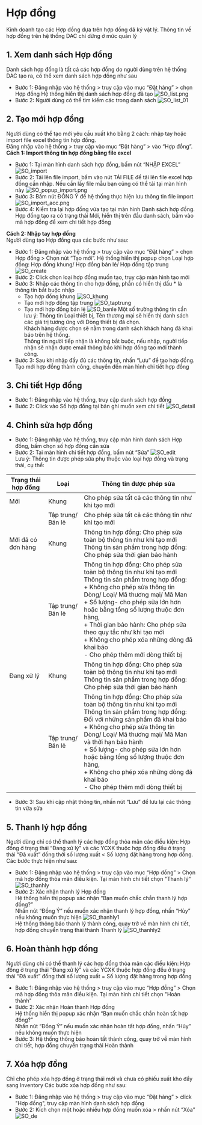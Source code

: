 # Hợp đồng
Kinh doanh tạo các Hợp đồng dựa trên hợp đồng đã ký vật lý. Thông tin về hợp đồng trên hệ thống DAC chỉ dừng ở mức quản lý
## 1. Xem danh sách Hợp đồng
Danh sách hợp đồng là tất cả các hợp đồng do người dùng trên hệ thống DAC tạo ra, có thể xem danh sách hợp đồng như sau
- Bước 1: Đăng nhập vào hệ thống > truy cập vào mục “Đặt hàng” > chọn Hợp đồng
Hệ thống hiển thị danh sách hợp đồng đã tạo
![SO_list.png](/img/order_contract/SO_list.png) 
- Bước 2: Người dùng có thể tìm kiếm các trong danh sách 
![SO_list_01](/img/order_contract/SO_list_01.png)
## 2. Tạo mới hợp đồng
Người dùng có thể tạo mới yêu cầu xuất kho bằng 2 cách: nhập tay hoặc import file excel thông tin hợp đồng.  
Đăng nhập vào hệ thống > truy cập vào mục “Đặt hàng” > vào “Hợp đồng”.  
**Cách 1: Import thông tin hợp đồng bằng file excel**  
- Bước 1: Tại màn hình danh sách hợp đồng, bấm nút “NHẬP EXCEL”
![SO_import](/img/order_contract/SO_import.png) 
- Bước 2: Tải lên file import, bấm vào nút TẢI FILE để tải lên file excel hợp đồng cần nhập. Nếu cần lấy file mẫu bạn cũng có thể tải tại màn hình này
![SO_popup_import.png](/img/order_contract/SO_popup_import.png) 
- Bước 3: Bấm nút ĐỒNG Ý để hệ thống thực hiện lưu thông tin file import
![SO_import_acc.png](/img/order_contract/SO_popup_import.png) 
- Bước 4: Kiểm tra lại hợp đồng vừa tạo tại màn hình Danh sách hợp đồng. Hợp đồng tạo ra có trạng thái Mới, hiển thị trên đầu danh sách, bấm vào mã hợp đồng để xem chi tiết hợp đồng  

**Cách 2: Nhập tay hợp đồng**  
Người dùng tạo Hợp đồng qua các bước như sau: 
- Bước 1: Đăng nhập vào hệ thống > truy cập vào mục “Đặt hàng” > chọn Hợp đồng > Chọn nút “Tạo mới”. Hệ thống hiển thị popup chọn Loại hợp đồng: Hợp đồng khung/ Hợp đồng bán lẻ/ Hợp đồng tập trung
![SO_create](/img/order_contract/SO_create.png)
- Bước 2: Click chọn loại hợp đồng muốn tạo, truy cập màn hình tạo mới
- Bước 3: Nhập các thông tin cho hợp đồng, phần có hiển thị dấu * là thông tin bắt buộc nhập
     - Tạo hợp đồng khung
     ![SO_khung](/img/order_contract/SO_khung.png)
     - Tạo mới hợp đồng tập trung
     ![SO_taptrung](/img/order_contract/SO_taptrung.png)
     - Tạo mới hợp đồng bán lẻ
     ![SO_banle](/img/order_contract/SO_banle.png)
     Một số trường thông tin cần lưu ý: 
     Thông tin Loại thiết bị, Tên thương mại sẽ hiển thị danh sách các giá trị tương ứng với Dòng thiết bị đã chọn.    
     Khách hàng được chọn sẽ nằm trong danh sách khách hàng đã khai báo trên hệ thống.    
     Thông tin người tiếp nhận là không bắt buộc, nếu nhập, người tiếp nhận sẽ nhận được email thông báo khi hợp đồng tạo mới thành công.  
- Bước 3: Sau khi nhập đầy đủ các thông tin, nhấn “Lưu” để tạo hợp đồng. Tạo mới hợp đồng thành công, chuyển đến màn hình chi tiết hợp đồng
## 3. Chi tiết Hợp đồng
- Bước 1: Đăng nhập vào hệ thống, truy cập danh sách hợp đồng
- Bước 2: Click vào Số hợp đồng tại bản ghi muốn xem chi tiết
![SO_detail](/img/order_contract/SO_detail.png)
## 4. Chỉnh sửa hợp đồng
- Bước 1: Đăng nhập vào hệ thống, truy cập màn hình danh sách Hợp đồng, bấm chọn số hợp đồng cần sửa 
- Bước 2: Tại màn hình chi tiết hợp đồng, bấm nút “Sửa”
![SO_edit](/img/order_contract/SO_edit.png)  
Lưu ý: Thông tin được phép sửa phụ thuộc vào loại hợp đồng và trạng thái, cụ thể:

| Trạng thái hợp đồng | Loại              | Thông tin được phép sửa                                      |
| ------------------- | ----------------- | ------------------------------------------------------------ |
| Mới                 | Khung             | Cho phép sửa tất cả các thông tin như khi tạo mới            |
|                     | Tập trung/ Bán lẻ | Cho phép sửa tất cả các thông tin như khi tạo mới            |
| Mới đã có đơn hàng  | Khung             | Thông tin hợp đồng: Cho phép sửa toàn bộ thông tin như khi tạo mới<br />Thông tin sản phẩm trong hợp đồng: Cho phép sửa thời gian bảo hành |
|                     | Tập trung/ Bán lẻ | Thông tin hợp đồng: Cho phép sửa toàn bộ thông tin như khi tạo mới<br />Thông tin sản phẩm trong hợp đồng: <br />\+ Không cho phép sửa thông tin Dòng/ Loại/ Mã thương mại/ Mã Man<br />\+ Số lượng- cho phép sửa lớn hơn hoặc bằng tổng số lượng thuộc đơn hàng, <br />\+ Thời gian bảo hành: Cho phép sửa theo quy tắc như khi tạo mới<br />\+ Không cho phép xóa những dòng đã khai báo<br/> \- Cho phép thêm mới dòng thiết bị |
| Đang xử lý          | Khung             | Thông tin hợp đồng: Cho phép sửa toàn bộ thông tin như khi tạo mới<br />Thông tin sản phẩm trong hợp đồng: Cho phép sửa thời gian bảo hành |
|                     | Tập trung/ Bán lẻ | Thông tin hợp đồng: Cho phép sửa toàn bộ thông tin như khi tạo mới<br />Thông tin sản phẩm trong hợp đồng: <br />Đối với những sản phẩm đã khai báo<br />\+ Không cho phép sửa thông tin Dòng/ Loại/ Mã thương mại/ Mã Man và thời hạn bảo hành<br />\+ Số lượng- cho phép sửa lớn hơn hoặc bằng tổng số lượng thuộc đơn hàng, <br />\+ Không cho phép xóa những dòng đã khai báo<br /> \- Cho phép thêm mới dòng thiết bị |

- Bước 3: Sau khi cập nhật thông tin, nhấn nút “Lưu” để lưu lại các thông tin vừa sửa
## 5. Thanh lý hợp đồng
Người dùng chỉ có thể thanh lý các hợp đồng thỏa mãn các điều kiện: Hợp đồng ở trạng thái “Đang xử lý” và các YCXK thuộc hợp đồng đều ở trạng thái “Đã xuất” đồng thời số lượng xuất < Số lượng đặt hàng trong hợp đồng.  
Các bước thực hiện như sau:
- Bước 1: Đăng nhập vào hệ thống > truy cập vào mục “Hợp đồng” > Chọn mã hợp đồng thỏa mãn điều kiện. Tại màn hình chi tiết chọn "Thanh lý"
![SO_thanhly](/img/order_contract/SO_thanhly.png) 
- Bước 2: Xác nhận thanh lý Hợp đồng  
Hệ thống hiển thị popup xác nhận “Bạn muốn chắc chắn thanh lý hợp đồng?”  
Nhấn nút “Đồng Ý” nếu muốn xác nhận thanh lý hợp đồng, nhấn “Hủy” nếu không muốn thực hiện 
![SO_thanhly1](/img/order_contract/SO_thanhly1.png)  
Hệ thống thông báo thanh lý thành công, quay trở về màn hình chi tiết, hợp đồng chuyển trạng thái thành Thanh lý
![SO_thanhly2](/img/order_contract/SO_thanhly2.png) 
## 6. Hoàn thành hợp đồng
Người dùng chỉ có thể thanh lý các hợp đồng thỏa mãn các điều kiện: Hợp đồng ở trạng thái “Đang xử lý” và các YCXK thuộc hợp đồng đều ở trạng thái “Đã xuất” đồng thời số lượng xuất = Số lượng đặt hàng trong hợp đồng
- Bước 1: Đăng nhập vào hệ thống > truy cập vào mục “Hợp đồng” > Chọn mã hợp đồng thỏa mãn điều kiện. Tại màn hình chi tiết chọn "Hoàn thành" 
- Bước 2: Xác nhận Hoàn thành Hợp đồng  
Hệ thống hiển thị popup xác nhận “Bạn muốn chắc chắn hoàn tất hợp đồng?”  
Nhấn nút “Đồng Ý” nếu muốn xác nhận hoàn tất hợp đồng, nhấn “Hủy” nếu không muốn thực hiện 
- Bước 3: Hệ thống thông báo hoàn tất thành công, quay trở về màn hình chi tiết, hợp đồng chuyển trạng thái Hoàn thành
## 7. Xóa hợp đồng
Chỉ cho phép xóa hợp đồng ở trạng thái mới và chưa có phiếu xuất kho đẩy sang Inventory
Các bước xóa hợp đồng như sau:
- Bước 1: Đăng nhập vào hệ thống > truy cập vào mục “Đặt hàng” > click "Hợp đồng", truy cập màn hình danh sách hợp đồng
- Bước 2: Kích chọn một hoặc nhiều hợp đồng muốn xóa > nhấn nút “Xóa”   
![SO_de](/img/order_contract/SO_de.png) 




